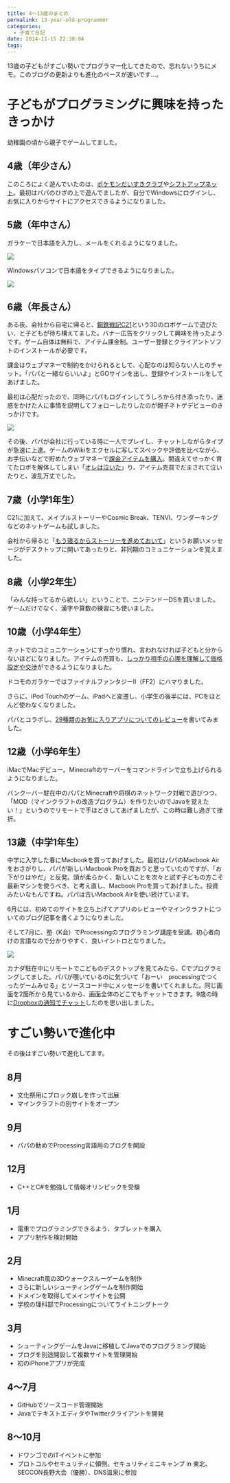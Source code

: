 ```yaml
---
title: 4〜13歳のまとめ
permalink: 13-year-old-programmer
categories:
  - 子育て日記
date: 2014-11-15 22:30:04
tags:
---
```


13歳の子どもがすごい勢いでプログラマー化してきたので、忘れないうちにメモ。このブログの更新よりも進化のペースが速いです...。

# 子どもがプログラミングに興味を持ったきっかけ

幼稚園の頃から親子でゲームしてました。

## 4歳（年少さん）

このころによく遊んでいたのは、[ポケモンだいすきクラブ](http://www.pokemon.jp/)や[シフトアップネット](http://www.shiftup.net/)。最初はパパのひざの上で遊んでましたが、自分でWindowsにログインし、お気に入りからサイトにアクセスできるようになりました。

## 5歳（年中さん）

ガラケーで日本語を入力し、メールをくれるようになりました。

![](http://files.cms-ia.webnode.com/200000328-ebe0fecdb3/20050731_ikumi-with-garake.png)

Windowsパソコンで日本語をタイプできるようになりました。

![](http://files.cms-ia.webnode.com/200000329-8b64b8c5e7/20060412_ikumi-type-on-windows.png)

## 6歳（年長さん）

ある夜、会社から自宅に帰ると、[鋼鉄戦記C21](https://www.c21-online.jp/)という3Dのロボゲームで遊びたい、と子どもが待ち構えてました。バナー広告をクリックして興味を持ったようです。ゲーム自体は無料で、アイテム課金制。ユーザー登録とクライアントソフトのインストールが必要です。

課金はウェブマネーで制約をかけられるとして、心配なのは知らない人とのチャット。「パパと一緒ならいいよ」とGOサインを出し、登録やインストールをしてあげました。

最初は心配だったので、同時にパパもログインしてうしろから付き添ったり、迷惑をかけた人に事情を説明してフォローしたりしたのが親子ネトゲデビューのきっかけです。

![](http://files.cms-ia.webnode.com/200000330-94e8e96dca/20080211_c21-with-papa.png)

その後、パパが会社に行っている時に一人でプレイし、チャットしながらタイプが急速に上達。ゲームのWikiをエクセルに写してスペックや評価を比べながら、お手伝いなどで貯めたウェブマネーで[課金アイテムを購入](../mail-from-6years-child/)。間違えてせっかく育てたロボを解体してしまい「[オレは泣いた](../mail-from-6years-child/)」り、アイテム売買でだまされて泣いたりと、波乱万丈でした。

## 7歳（小学1年生）

C21に加えて、メイプルストーリーやCosmic Break、TENVI、ワンダーキングなどのネットゲームも試しました。

会社から帰ると「[もう寝るからストーリーを進めておいて](../mail-from-7years-child/)」というお願いメッセージがデスクトップに開いてあったりと、非同期のコミュニケーションを覚えました。

## 8歳（小学2年生）

「みんな持ってるから欲しい」ということで、ニンテンドーDSを買いました。ゲームだけでなく、漢字や算数の練習にも使いました。

## 10歳（小学4年生）

ネットでのコミュニケーションにすっかり慣れ、言われなければ子どもと分からないほどになりました。アイテムの売買も、[しっかり相手の心理を理解して価格設定や交渉](../user-analysis-by-10-year-kid/)ができるようになりました。

ドコモのガラケーではファイナルファンタジーII（FF2）にハマりました。

さらに、iPod Touchのゲーム、iPadへと変遷し、小学生の後半には、PCをほとんど使わなくなりました。

パパとコラボし、[29種類のお気に入りアプリについてのレビュー](../user-analysis-by-10-year-kid/)を書いてみました。

## 12歳（小学6年生）

iMacでMacデビュー。Minecraftのサーバーをコマンドラインで立ち上げられるようになりました。

バンクーバー駐在中のパパとMinecraftや将棋のネットワーク対戦で遊びつつ、「MOD（マインクラフトの改造プログラム）を作りたいのでJavaを覚えたい！」というのでリモートで手ほどきしてあげましたが、この時は難し過ぎて挫折。

## 13歳（中学1年生）

中学に入学した春にMacbookを買ってあげました。最初はパパのMacbook Airをおさがりし、パパが新しいMacbook Proを買おうと思っていたのですが、「お下がりはやだ」と反発。頭が柔らかく、新しいことを次々と試す子どもの方こそ最新マシンを使うべき、と考え直し、Macbook Proを買ってあげました。投資みたいなもんですね。パパは古いMacbook Airを使い続けています。

6月には、初めてのサイトを立ち上げてアプリのレビューやマインクラフトについてのブログ記事を書くようになりました。

そして7月に、塾（K会）でProcessingのプログラミング講座を受講。初心者向けの言語なので分かりやすく、良いイントロとなりました。

![](http://files.cms-ia.webnode.com/200000338-3a8143bc5e/remote-chat.png)

カナダ駐在中にリモートでこどものデスクトップを見てみたら、Cでプログラミングしてました。パパが覗いているのに気づいて「おーい　processingでつくったゲームみせる」とソースコード中にメッセージを書いてくれました。同じ画面を2箇所から見ているから、画面全体のどこでもチャットできます。9歳の時に[Dropboxの通知でチャット](../chat-via-dropbox-with-9years-child/)したのを思い出しました。

# すごい勢いで進化中

その後はすごい勢いで進化してます。

## 8月

* 文化祭用にブロック崩しを作って出展
* マインクラフトの別サイトをオープン

## 9月

* パパの勧めでProcessing言語用のブログを開設

## 12月

* C++とC#を勉強して情報オリンピックを受験

## 1月

* 電車でプログラミングできるよう、タブレットを購入
* アプリ制作を検討開始

## 2月

* Minecraft風の3Dウォークスルーゲームを制作
* さらに新しいシューティングゲームを制作開始
* ドメインを取得してメインサイトを公開
* 学校の理科部でProcessingについてライトニングトーク

## 3月

* シューティングゲームをJavaに移植</a>してJavaでのプログラミング開始
* ブログを別途開設して複数サイトを管理開始
* 初のiPhoneアプリが完成

## 4〜7月

* GitHubでソースコード管理開始
* JavaでテキストエディタやTwitterクライアントを開発

## 8〜10月

* ドワンゴでのITイベントに参加
* プロトコルやセキュリティに傾倒。セキュリティミニキャンプ in 東北、SECCON長野大会（優勝）、DNS温泉に参加
